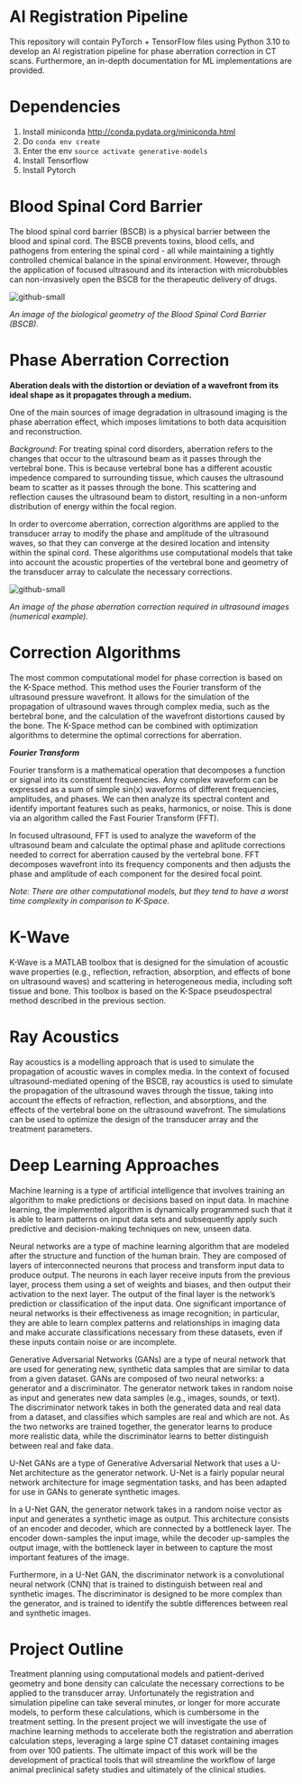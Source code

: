# AI Registration Pipeline
This repository will contain PyTorch + TensorFlow files using Python 3.10 to develop an AI registration pipeline for phase aberration correction in CT scans. Furthermore, an in-depth documentation for ML implementations are provided.

# Dependencies
1. Install miniconda http://conda.pydata.org/miniconda.html
2. Do ```conda env create```
3. Enter the env ```source activate generative-models```
4. Install Tensorflow
5. Install Pytorch

# Blood Spinal Cord Barrier
The blood spinal cord barrier (BSCB) is a physical barrier between the blood and spinal cord. The BSCB prevents toxins, blood cells, and pathogens from entering the spinal cord - all while maintaining a tightly controlled chemical balance in the spinal environment. However, through the application of focused ultrasound and its interaction with microbubbles can non-invasively open the BSCB for the therapeutic delivery of drugs.

![github-small](https://user-images.githubusercontent.com/117220797/235368837-2b0dad80-95e6-48ff-90ef-b55c57c5d08b.png)

*An image of the biological geometry of the Blood Spinal Cord Barrier (BSCB).*

# Phase Aberration Correction
**Aberation deals with the distortion or deviation of a wavefront from its ideal shape as it propagates through a medium.**

One of the main sources of image degradation in ultrasound imaging is the phase aberration effect, which imposes limitations to both data acquisition and reconstruction. 

*Background*: For treating spinal cord disorders, aberration refers to the changes that occur to the ultrasound beam as it passes through the vertebral bone. This is because vertebral bone has a different acoustic impedence compared to surrounding tissue, which causes the ultrasound beam to scatter as it passes through the bone. This scattering and reflection causes the ultrasound beam to distort, resulting in a non-unform distribution of energy within the focal region. 

In order to overcome aberration, correction algorithms are applied to the transducer array to modify the phase and amplitude of the ultrasound waves, so that they can converge at the desired location and intensity within the spinal cord. These algorithms use computational models that take into account the acoustic properties of the vertebral bone and geometry of the transducer array to calculate the necessary corrections.

![github-small](https://user-images.githubusercontent.com/117220797/235369264-52d2c0d0-a6f4-437c-b176-8ed7d9a7db51.png)

*An image of the phase aberration correction required in ultrasound images (numerical example).*

# Correction Algorithms
The most common computational model for phase correction is based on the K-Space method. This method uses the Fourier transform of the ultrasound pressure wavefront. It allows for the simulation of the propagation of ultrasound waves through complex media, such as the bertebral bone, and the calculation of the wavefront distortions caused by the bone. The K-Space method can be combined with optimization algorithms to determine the optimal corrections for aberration.

***Fourier Transform***

Fourier transform is a mathematical operation that decomposes a function or signal into its constituent frequencies. Any complex waveform can be expressed as a sum of simple sin(x) waveforms of different frequencies, amplitudes, and phases. We can then analyze its spectral content and identify important features such as peaks, harmonics, or noise. This is done via an algorithm called the Fast Fourier Transform (FFT). 

In focused ultrasound, FFT is used to analyze the waveform of the ultrasound beam and calculate the optimal phase and aplitude corrections needed to correct for aberration caused by the vertebral bone. FFT decomposes wavefront into its frequency components and then adjusts the phase and amplitude of each component for the desired focal point.

*Note: There are other computational models, but they tend to have a worst time complexity in comparison to K-Space.*

# K-Wave
K-Wave is a MATLAB toolbox that is designed for the simulation of acoustic wave properties (e.g., reflection, refraction, absorption, and effects of bone on ultrasound waves) and scattering in heterogeneous media, including soft tissue and bone. This toolbox is based on the K-Space pseudospectral method described in the previous section.

# Ray Acoustics
Ray acoustics is a modelling approach that is used to simulate the propagation of acoustic waves in complex media. In the context of focused ultrasound-mediated opening of the BSCB, ray acoustics is used to simulate the propagation of the ultrasound waves through the tissue, taking into account the effects of refraction, reflection, and absorptions, and the effects of the vertebral bone on the ultrasound wavefront. The simulations can be used to optimize the design of the transducer array and the treatment parameters.

# Deep Learning Approaches
Machine learning is a type of artificial intelligence that involves training an algorithm to make predictions or decisions based on input data. In machine learning, the implemented algorithm is dynamically programmed such that it is able to learn patterns on input data sets and subsequently apply such predictive and decision-making techniques on new, unseen data. 

Neural networks are a type of machine learning algorithm that are modeled after the structure and function of the human brain. They are composed of layers of interconnected neurons that process and transform input data to produce output. The neurons in each layer receive inputs from the previous layer, process them using a set of weights and biases, and then output their activation to the next layer. The output of the final layer is the network’s prediction or classification of the input data. One significant importance of neural networks is their effectiveness as image recognition; in particular, they are able to learn complex patterns and relationships in imaging data and make accurate classifications necessary from these datasets, even if these inputs contain noise or are incomplete.

Generative Adversarial Networks (GANs) are a type of neural network that are used for generating new, synthetic data samples that are similar to data from a given dataset. GANs are composed of two neural networks: a generator and a discriminator. The generator network takes in random noise as input and generates new data samples (e.g., images, sounds, or text). The discriminator network takes in both the generated data and real data from a dataset, and classifies which samples are real and which are not. As the two networks are trained together, the generator learns to produce more realistic data, while the discriminator learns to better distinguish between real and fake data.

U-Net GANs are a type of Generative Adversarial Network that uses a U-Net architecture as the generator network. U-Net is a fairly popular neural network architecture for image segmentation tasks, and has been adapted for use in GANs to generate synthetic images. 

In a U-Net GAN, the generator network takes in a random noise vector as input and generates a synthetic image as output. This architecture consists of an encoder and decoder, which are connected by a bottleneck layer. The encoder down-samples the input image, while the decoder up-samples the output image, with the bottleneck layer in between to capture the most important features of the image. 

Furthermore, in a U-Net GAN, the discriminator network is a convolutional neural network (CNN) that is trained to distinguish between real and synthetic images. The discriminator is designed to be more complex than the generator, and is trained to identify the subtle differences between real and synthetic images. 

# Project Outline
Treatment planning using computational models and patient-derived geometry and bone density can calculate the necessary corrections to be applied to the transducer array. Unfortunately the registration and simulation pipeline can take several minutes, or longer for more accurate models, to perform these calculations, which is cumbersome in the treatment setting. In the present project we will investigate the use of machine learning methods to accelerate both the registration and aberration calculation steps, leveraging a large spine CT dataset containing images from over 100 patients. The ultimate impact of this work will be the development of practical tools that will streamline the workflow of large animal preclinical safety studies and ultimately of the clinical studies.
